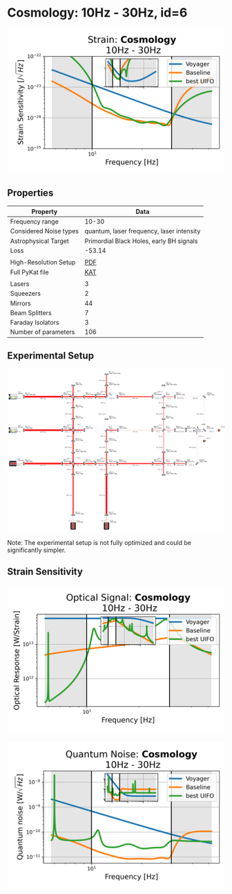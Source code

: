 # Cosmology: 10Hz - 30Hz, id=6
<p align="center"><img src="strain.png" alt="Plot of Strain" width="666px"></p>

## Properties
| Property                              | Data                                                       |
| ------------------------------------- | ----------------------------------------------------------------- |
| Frequency range                   | 10-30 |
| Considered Noise types                   | quantum, laser frequency, laser intensity |
| Astrophysical Target                   | Primordial Black Holes, early BH signals |
| Loss               | -53.14 |
|               |  |
| High-Resolution Setup | [PDF](setup.pdf) |
| Full PyKat file       | [KAT](CFGS_9_-53.14_106_8521686690_0_7217507431.txt) |
|               |  |
| Lasers |  3 |
| Squeezers |  2 |
| Mirrors |  44 |
| Beam Splitters |  7 |
| Faraday Isolators |  3 |
| Number of parameters  | 106 |
## Experimental Setup
<p align="center"><img src="setup.png" alt="setup" width="666px"></p>

Note: The experimental setup is not fully optimized and could be significantly simpler.

## Strain Sensitivity<p align="center"><img src="signal.png" alt="Plot of Signal" width="666px"></p>

<p align="center"><img src="noise.png" alt="Plot of Noise" width="666px"></p>

